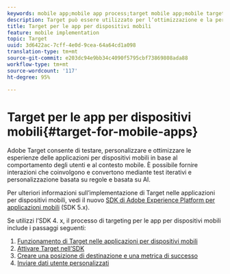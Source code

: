 ```yaml
---
keywords: mobile app;mobile app process;target mobile app;mobile target locations;mobile app success metrics
description: Target può essere utilizzato per lʼottimizzazione e la personalizzazione di app per dispositivi mobili
title: Target per le app per dispositivi mobili
feature: mobile implementation
topic: Target
uuid: 3d6422ac-7cff-4e0d-9cea-64a64cd1a098
translation-type: tm+mt
source-git-commit: e203dc94e9bb34c4090f5795cbf73869808ada88
workflow-type: tm+mt
source-wordcount: '117'
ht-degree: 95%

---
```



# Target per le app per dispositivi mobili{#target-for-mobile-apps}

Adobe Target consente di testare, personalizzare e ottimizzare le esperienze delle applicazioni per dispositivi mobili in base al comportamento degli utenti e al contesto mobile. È possibile fornire interazioni che coinvolgono e convertono mediante test iterativi e personalizzazione basata su regole e basata su AI.

Per ulteriori informazioni sull’implementazione di Target nelle applicazioni per dispositivi mobili, vedi il nuovo [SDK di Adobe Experience Platform per applicazioni mobili](https://aep-sdks.gitbook.io/docs/using-mobile-extensions/adobe-target) (SDK 5.x).

Se utilizzi l’SDK 4. x, il processo di targeting per le app per dispositivi mobili include i passaggi seguenti:

1. [Funzionamento di Target nelle applicazioni per dispositivi mobili](/help/c-target-mobile-app/mobile-how-target-works-mobile-apps.md)
1. [Attivare Target nell’SDK](/help/c-target-mobile-app/mobile-enable-target-in-sdk.md)
1. [Creare una posizione di destinazione e una metrica di successo](/help/c-target-mobile-app/mobile-create-location-and-metric.md)
1. [Inviare dati utente personalizzati](/help/c-target-mobile-app/mobile-custom-user-data.md)